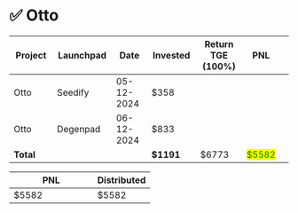 # ✅ Otto



<table data-full-width="true"><thead><tr><th width="152">Project</th><th width="138">Launchpad</th><th width="132">Date</th><th width="133">Invested</th><th width="176">Return TGE (100%)</th><th>PNL</th><th></th></tr></thead><tbody><tr><td>Otto</td><td>Seedify</td><td>05-12-2024</td><td>$358</td><td></td><td></td><td></td></tr><tr><td>Otto</td><td>Degenpad</td><td>06-12-2024</td><td>$833</td><td></td><td></td><td></td></tr><tr><td><strong>Total</strong></td><td></td><td></td><td><strong>$1191</strong></td><td>$6773</td><td><mark style="color:green;">$5582</mark></td><td></td></tr></tbody></table>

<table data-full-width="true"><thead><tr><th width="135">PNL</th><th>Distributed</th></tr></thead><tbody><tr><td>$5582</td><td>$5582</td></tr></tbody></table>
